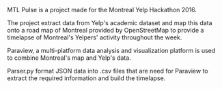 MTL Pulse is a project made for the Montreal Yelp Hackathon 2016.

The project extract data from Yelp's academic dataset and map this data onto a road map of Montreal provided by OpenStreetMap to provide a timelapse of Montreal's Yelpers' activity throughout the week.

Paraview, a multi-platform data analysis and visualization platform is used to combine Montreal's map and Yelp's data.

Parser.py format JSON data into .csv files that are need for Paraview to extract the required information and build the timelapse.

